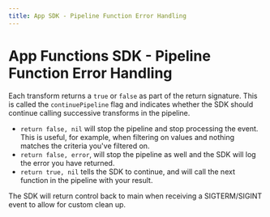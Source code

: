 ```yaml
---
title: App SDK - Pipeline Function Error Handling
---
```


# App Functions SDK - Pipeline Function Error Handling

Each transform returns a `true` or `false` as part of the return signature. This is called the `continuePipeline` flag and indicates whether the SDK should continue calling successive transforms in the pipeline.

- `return false, nil` will stop the pipeline and stop processing the event. This is useful, for example, when filtering on values and nothing matches the criteria you've filtered on. 
- `return false, error`, will stop the pipeline as well and the SDK will log the error you have returned.
- `return true, nil` tells the SDK to continue, and will call the next function in the pipeline with your result.

The SDK will return control back to main when receiving a SIGTERM/SIGINT event to allow for custom clean up.

